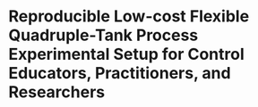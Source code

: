 # Reproducible Low-cost Flexible Quadruple-Tank Process Experimental Setup for Control Educators, Practitioners, and Researchers
